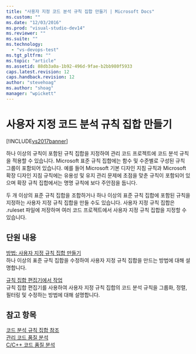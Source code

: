 ```yaml
---
title: "사용자 지정 코드 분석 규칙 집합 만들기 | Microsoft Docs"
ms.custom: ""
ms.date: "12/03/2016"
ms.prod: "visual-studio-dev14"
ms.reviewer: ""
ms.suite: ""
ms.technology: 
  - "vs-devops-test"
ms.tgt_pltfrm: ""
ms.topic: "article"
ms.assetid: 88db3a0a-1b92-496d-9fae-b2bb980f5933
caps.latest.revision: 12
caps.handback.revision: 12
author: "stevehoag"
ms.author: "shoag"
manager: "wpickett"
---
```

# 사용자 지정 코드 분석 규칙 집합 만들기
[!INCLUDE[vs2017banner](../code-quality/includes/vs2017banner.md)]

하나 이상의 규칙이 포함된 규칙 집합을 지정하여 관리 코드 프로젝트에 코드 분석 규칙을 적용할 수 있습니다.  Microsoft 표준 규칙 집합에는 함수 및 수준별로 구성된 규칙 그룹이 포함되어 있습니다.  예를 들어 Microsoft 기본 디자인 지침 규칙과 Microsoft 확장 디자인 지침 규칙에는 유용성 및 유지 관리 문제에 초점을 맞춘 규칙이 포함되어 있으며 확장 규칙 집합에서는 명명 규칙에 보다 주안점을 둡니다.  
  
 두 개 이상의 표준 규칙 집합을 조합하거나 하나 이상의 표준 규칙 집합에 포함된 규칙을 지정하는 사용자 지정 규칙 집합을 만들 수도 있습니다.  사용자 지정 규칙 집합은 .ruleset 파일에 저장하며 여러 코드 프로젝트에서 사용자 지정 규칙 집합을 지정할 수 있습니다.  
  
## 단원 내용  
 [방법: 사용자 지정 규칙 집합 만들기](../code-quality/how-to-create-a-custom-rule-set.md)  
 하나 이상의 표준 규칙 집합을 수정하여 사용자 지정 규칙 집합을 만드는 방법에 대해 설명합니다.  
  
 [규칙 집합 편집기에서 작업](../code-quality/working-in-the-code-analysis-rule-set-editor.md)  
 규칙 집합 편집기를 사용하여 사용자 지정 규칙 집합의 코드 분석 규칙을 그룹화, 정렬, 필터링 및 수정하는 방법에 대해 설명합니다.  
  
## 참고 항목  
 [코드 분석 규칙 집합 참조](../code-quality/code-analysis-rule-set-reference.md)   
 [관리 코드 품질 분석](../code-quality/analyzing-managed-code-quality-by-using-code-analysis.md)   
 [C\/C\+\+ 코드 품질 분석](../code-quality/analyzing-c-cpp-code-quality-by-using-code-analysis.md)